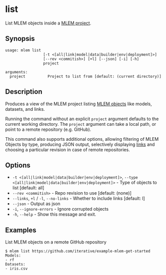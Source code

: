 # list

List MLEM objects inside a [MLEM project](/doc/user-guide/project-structure).

## Synopsis

```usage
usage: mlem list 
                 [-t <[all|link|model|data|builder|env|deployment]>] 
                 [--rev <commitish>] [+l] [--json] [-i] [-h] 
                 project

arguments:
  project          Project to list from [default: (current directory)]
```

## Description

Produces a view of the MLEM project listing
[MLEM objects](/doc/user-guide/basic-concepts#mlem-objects) like models,
datasets, and links.

Running the command without an explicit `project` argument defaults to the
current working directory. The `project` argument can take a local path, or
point to a remote repository (e.g. GitHub).

This command also supports additional options, allowing filtering of MLEM
Objects by type, producing JSON output, selectively displaying
[links](/doc/user-guide/linking) and choosing a particular revision in case of
remote repositories.

## Options

- `-t <[all|link|model|data|builder|env|deployment]>`, `--type
  <[all|link|model|data|builder|env|deployment]>` - Type of objects to list
  [default: all]
- `--rev <commitish>` - Repo revision to use [default: (none)]
- `--links`, `+l` / `-l`, `--no-links` - Whether to include links [default: l]
- `--json` - Output as json
- `-i`, `--ignore-errors` - Ignore corrupted objects
- `-h`, `--help` - Show this message and exit.

## Examples

List MLEM objects on a remote GitHub repository

```cli
$ mlem list https://github.com/iterative/example-mlem-get-started
Models:
- rf
Datasets:
- iris.csv
```
